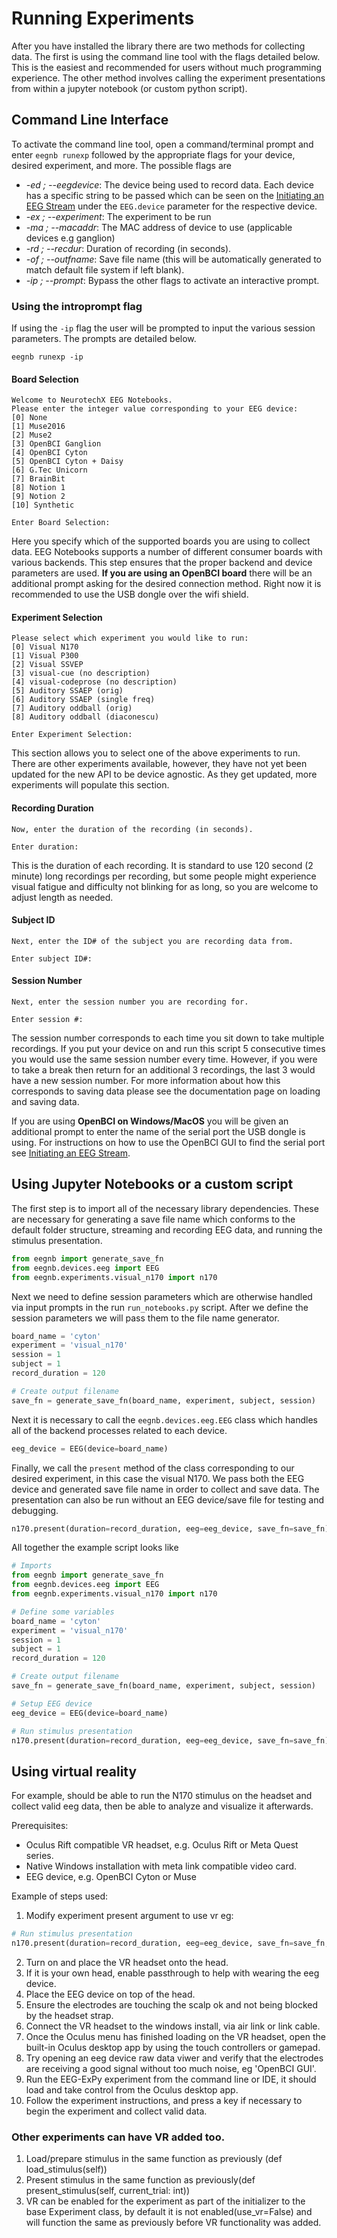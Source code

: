 # Running Experiments
After you have installed the library there are two methods for collecting data. The first is using the command line tool with the flags detailed below. This is the easiest and recommended for users without much programming experience. The other method involves calling the experiment presentations from within a jupyter notebook (or custom python script).

## Command Line Interface
To activate the command line tool, open a command/terminal prompt and enter `eegnb runexp` followed by the appropriate flags for your device, desired experiment, and more. The possible flags are
* *-ed ; --eegdevice*: The device being used to record data. Each device has a specific string to be passed which can be seen on the [Initiating an EEG Stream](https://neurotechx.github.io/eeg-notebooks/getting_started/streaming.html) under the `EEG.device` parameter for the respective device.
* *-ex ; --experiment*: The experiment to be run
* *-ma ; --macaddr*: The MAC address of device to use (applicable devices e.g ganglion)
* *-rd ; --recdur*: Duration of recording (in seconds).
* *-of ; --outfname*: Save file name (this will be automatically generated to match default file system if left blank).
* *-ip ; --prompt*: Bypass the other flags to activate an interactive prompt.

### Using the introprompt flag
If using the `-ip` flag the user will be prompted to input the various session parameters. The prompts are detailed below.

```
eegnb runexp -ip
```

#### Board Selection
```
Welcome to NeurotechX EEG Notebooks. 
Please enter the integer value corresponding to your EEG device: 
[0] None 
[1] Muse2016 
[2] Muse2 
[3] OpenBCI Ganglion 
[4] OpenBCI Cyton 
[5] OpenBCI Cyton + Daisy 
[6] G.Tec Unicorn 
[7] BrainBit 
[8] Notion 1 
[9] Notion 2 
[10] Synthetic 

Enter Board Selection:
```
Here you specify which of the supported boards you are using to collect data. EEG Notebooks supports a number of different consumer boards with various backends. This step ensures that the proper backend and device parameters are used. **If you are using an OpenBCI board** there will be an additional prompt asking for the desired connection method. Right now it is recommended to use the USB dongle over the wifi shield.

#### Experiment Selection
```
Please select which experiment you would like to run: 
[0] Visual N170
[1] Visual P300
[2] Visual SSVEP
[3] visual-cue (no description)
[4] visual-codeprose (no description)
[5] Auditory SSAEP (orig)
[6] Auditory SSAEP (single freq)
[7] Auditory oddball (orig)
[8] Auditory oddball (diaconescu)

Enter Experiment Selection:
```
This section allows you to select one of the above experiments to run. There are other experiments available, however, they have not yet been updated for the new API to be device agnostic. As they get updated, more experiments will populate this section.


#### Recording Duration
```
Now, enter the duration of the recording (in seconds). 

Enter duration:
```
This is the duration of each recording. It is standard to use 120 second (2 minute) long recordings per recording, but some people might experience visual fatigue and difficulty not blinking for as long, so you are welcome to adjust length as needed.

#### Subject ID
```
Next, enter the ID# of the subject you are recording data from. 

Enter subject ID#:
```

#### Session Number
```
Next, enter the session number you are recording for. 

Enter session #:
```
The session number corresponds to each time you sit down to take multiple recordings. If you put your device on and run this script 5 consecutive times you would use the same session number every time. However, if you were to take a break then return for an additional 3 recordings, the last 3 would have a new session number. For more information about how this corresponds to saving data please see the documentation page on loading and saving data. 

If you are using **OpenBCI on Windows/MacOS** you will be given an additional prompt to enter the name of the serial port the USB dongle is using. For instructions on how to use the OpenBCI GUI to find the serial port see [Initiating an EEG Stream](https://neurotechx.github.io/eeg-notebooks/getting_started/streaming.html).



## Using Jupyter Notebooks or a custom script
The first step is to import all of the necessary library dependencies. These are necessary for generating a save file name which conforms to the default folder structure, streaming and recording EEG data, and running the stimulus presentation.

```python
from eegnb import generate_save_fn
from eegnb.devices.eeg import EEG
from eegnb.experiments.visual_n170 import n170
```

Next we need to define session parameters which are otherwise handled via input prompts in the run `run_notebooks.py` script. After we define the session parameters we will pass them to the file name generator.

```python
board_name = 'cyton'
experiment = 'visual_n170'
session = 1
subject = 1
record_duration = 120

# Create output filename
save_fn = generate_save_fn(board_name, experiment, subject, session)
```

Next it is necessary to call the `eegnb.devices.eeg.EEG` class which handles all of the backend processes related to each device.

```python
eeg_device = EEG(device=board_name)
```

Finally, we call the `present` method of the class corresponding to our desired experiment, in this case the visual N170. We pass both the EEG device and generated save file name in order to collect and save data. The presentation can also be run without an EEG device/save file for testing and debugging.

```python
n170.present(duration=record_duration, eeg=eeg_device, save_fn=save_fn)
```

All together the example script looks like
```python
# Imports
from eegnb import generate_save_fn
from eegnb.devices.eeg import EEG
from eegnb.experiments.visual_n170 import n170

# Define some variables
board_name = 'cyton'
experiment = 'visual_n170'
session = 1
subject = 1
record_duration = 120

# Create output filename
save_fn = generate_save_fn(board_name, experiment, subject, session)

# Setup EEG device
eeg_device = EEG(device=board_name)

# Run stimulus presentation
n170.present(duration=record_duration, eeg=eeg_device, save_fn=save_fn)
```


## Using virtual reality

For example, should be able to run the N170 stimulus on the headset and collect valid eeg data, then be able to analyze and visualize it afterwards.

Prerequisites:
* Oculus Rift compatible VR headset, e.g. Oculus Rift or Meta Quest series.
* Native Windows installation with meta link compatible video card.
* EEG device, e.g. OpenBCI Cyton or Muse

Example of steps used:
1. Modify experiment present argument to use vr eg:

```python
# Run stimulus presentation
n170.present(duration=record_duration, eeg=eeg_device, save_fn=save_fn, use_vr=True)
```

2. Turn on and place the VR headset onto the head.
3. If it is your own head, enable passthrough to help with wearing the eeg device.
4. Place the EEG device on top of the head.
5. Ensure the electrodes are touching the scalp ok and not being blocked by the headset strap.
6. Connect the VR headset to the windows install, via air link or link cable.
7. Once the Oculus menu has finished loading on the VR headset, open the built-in Oculus desktop app by using the touch controllers or gamepad.
8. Try opening an eeg device raw data viwer and verify that the electrodes are receiving a good signal without too much noise, eg 'OpenBCI GUI'.
9. Run the EEG-ExPy experiment from the command line or IDE, it should load and take control from the Oculus desktop app.
10. Follow the experiment instructions, and press a key if necessary to begin the experiment and collect valid data.

### Other experiments can have VR added too.

1. Load/prepare stimulus in the same function as previously (def load_stimulus(self))
2. Present stimulus in the same function as previously(def present_stimulus(self, current_trial: int))
3. VR can be enabled for the experiment as part of the initializer to the base Experiment class, by default it is not enabled(use_vr=False) and will function the same as previously before VR functionality was added.

